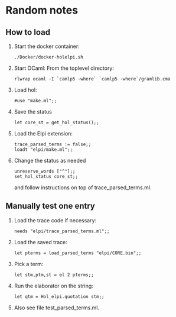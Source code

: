 # Random notes

## How to load

1. Start the docker container:
   ```
   ./Docker/docker-holelpi.sh 
   ```
2. Start OCaml:
   From the toplevel directory:
   ```
   rlwrap ocaml -I `camlp5 -where` `camlp5 -where`/gramlib.cma
   ```
3. Load hol:
   ```
   #use "make.ml";;
   ```
4. Save the status
   ```
   let core_st = get_hol_status();;
   ```
5. Load the Elpi extension:
   ```
   trace_parsed_terms := false;;
   loadt "elpi/make.ml";;
   ```
6. Change the status as needed
   ```
   unreserve_words ["^"];;
   set_hol_status core_st;;
   ```
   and follow instructions on top of trace_parsed_terms.ml.

## Manually test one entry

1. Load the trace code if necessary:
   ```
   needs "elpi/trace_parsed_terms.ml";;
   ```
2. Load the saved trace:
   ```
   let pterms = load_parsed_terms "elpi/CORE.bin";;
   ```
3. Pick a term:
   ```
   let stm,ptm,st = el 2 pterms;;
   ```
4. Run the elaborator on the string:
   ```
   let qtm = Hol_elpi.quotation stm;;
   ```
5. Also see file test_parsed_terms.ml.
